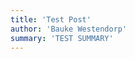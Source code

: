 ```yaml
---
title: 'Test Post'
author: 'Bauke Westendorp'
summary: 'TEST SUMMARY'
---
```

<!--stackedit_data:
eyJoaXN0b3J5IjpbMTIyNzI3MTk0N119
-->